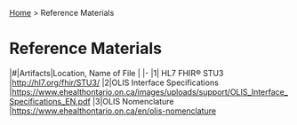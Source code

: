 <p id="breadcrumb">

[Home](Home) > Reference Materials

</p>


# Reference Materials

|#|Artifacts|Location, Name of File |
|-
|1|	HL7 FHIR®  STU3 |http://hl7.org/fhir/STU3/
|2|OLIS Interface Specifications |https://www.ehealthontario.on.ca/images/uploads/support/OLIS_Interface_Specifications_EN.pdf
|3|OLIS Nomenclature |https://www.ehealthontario.on.ca/en/olis-nomenclature 
